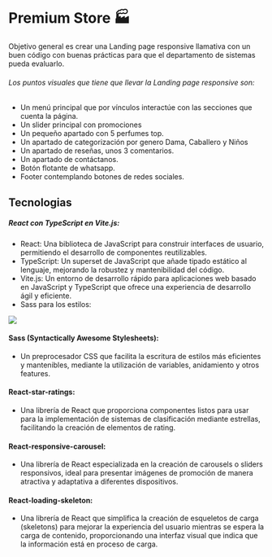 # Premium Store 🏭

Objetivo general es crear una Landing page responsive llamativa con un buen código con buenas prácticas para que el departamento de sistemas pueda evaluarlo.


###### Los puntos visuales que tiene que llevar la Landing page responsive son:
- Un menú principal que por vínculos interactúe con las secciones que cuenta la página.
- Un slider principal con promociones
- Un pequeño apartado con 5 perfumes top.
- Un apartado de categorización por genero Dama, Caballero y Niños
- Un apartado de reseñas, unos 3 comentarios.
- Un apartado de contáctanos.
- Botón flotante de whatsapp.
- Footer contemplando botones de redes sociales.

## Tecnologias

##### React con TypeScript en Vite.js:

- React: Una biblioteca de JavaScript para construir interfaces de usuario, permitiendo el desarrollo de componentes reutilizables.
- TypeScript: Un superset de JavaScript que añade tipado estático al lenguaje, mejorando la robustez y mantenibilidad del código.
- Vite.js: Un entorno de desarrollo rápido para aplicaciones web basado en JavaScript y 	TypeScript que ofrece una experiencia de desarrollo ágil y eficiente.
- Sass para los estilos:

![](https://vitejs.dev/logo.svg)

#### Sass (Syntactically Awesome Stylesheets):
- Un preprocesador CSS que facilita la escritura de estilos más eficientes y mantenibles, mediante la utilización de variables, anidamiento y otros features.

#### React-star-ratings:
- Una librería de React que proporciona componentes listos para usar para la implementación de sistemas de clasificación mediante estrellas, facilitando la creación de elementos de rating.

#### React-responsive-carousel:
-  Una librería de React especializada en la creación de carousels o sliders responsivos, ideal para presentar imágenes de promoción de manera atractiva y adaptativa a diferentes dispositivos.

#### React-loading-skeleton:
- Una librería de React que simplifica la creación de esqueletos de carga (skeletons) para mejorar la experiencia del usuario mientras se espera la carga de contenido, proporcionando una interfaz visual que indica que la información está en proceso de carga.
